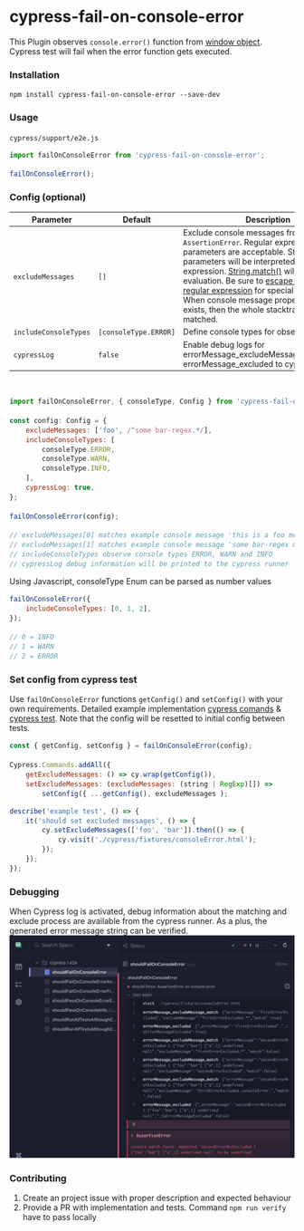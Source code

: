 # cypress-fail-on-console-error

This Plugin observes `console.error()` function from [window object](https://developer.mozilla.org/de/docs/Web/API/Window). Cypress test will fail when the error function gets executed.

### Installation

```
npm install cypress-fail-on-console-error --save-dev
```

### Usage

`cypress/support/e2e.js`

```js
import failOnConsoleError from 'cypress-fail-on-console-error';

failOnConsoleError();
```

### Config (optional)

| Parameter             | Default               | <div style="width:300px">Description</div>    |
|---                    |---                    |---                                            |
| `excludeMessages`     | `[]` | Exclude console messages from throwing `AssertionError`. Regular expression parameters are acceptable. String parameters will be interpreted as regular expression. [String.match()](https://developer.mozilla.org/de/docs/Web/JavaScript/Reference/Global_Objects/String/match) will be used for evaluation. Be sure to [escape the string regular expression](https://javascript.info/regexp-escaping) for special characters. When console message property `stacktrace` exists, then the whole stacktrace can be matched. |
| `includeConsoleTypes` | `[consoleType.ERROR]` | Define console types for observation
| `cypressLog`          | `false`               | Enable debug logs for errorMessage_excludeMessage_match and errorMessage_excluded to cypress runner                                     

<br/>

```js
import failOnConsoleError, { consoleType, Config } from 'cypress-fail-on-console-error';

const config: Config = {
    excludeMessages: ['foo', /^some bar-regex.*/],
    includeConsoleTypes: [
        consoleType.ERROR,
        consoleType.WARN,
        consoleType.INFO,
    ],
    cypressLog: true,
};

failOnConsoleError(config);

// excludeMessages[0] matches example console message 'this is a foo message'
// excludeMessages[1] matches example console message 'some bar-regex message'
// includeConsoleTypes observe console types ERROR, WARN and INFO
// cypressLog debug information will be printed to the cypress runner
```

Using Javascript, consoleType Enum can be parsed as number values

```js
failOnConsoleError({
    includeConsoleTypes: [0, 1, 2],
});

// 0 = INFO
// 1 = WARN
// 2 = ERROR
```

### Set config from cypress test 
Use `failOnConsoleError` functions `getConfig()` and `setConfig()` with your own requirements. Detailed example implementation [cypress comands](https://github.com/nils-hoyer/cypress-fail-on-console-error/blob/56753cf3ff9222bb2c452304589ae0cfd5f85b46/cypress/support/e2e.ts#L14-L64) & [cypress test](https://github.com/nils-hoyer/cypress-fail-on-console-error/blob/123e251510045f2eb30c9ec2f6f247b77427d464/cypress/e2e/shouldFailOnConsoleErrorFromSetConfig.cy.ts#L1-L25). Note that the config will be resetted to initial config between tests.

```js
const { getConfig, setConfig } = failOnConsoleError(config);

Cypress.Commands.addAll({
    getExcludeMessages: () => cy.wrap(getConfig()),
    setExcludeMessages: (excludeMessages: (string | RegExp)[]) => 
        setConfig({ ...getConfig(), excludeMessages );
```

```js
describe('example test', () => {
    it('should set excluded messages', () => {
        cy.setExcludeMessages(['foo', 'bar']).then(() => {
            cy.visit('./cypress/fixtures/consoleError.html');
        });
    });
});
```


### Debugging 
When Cypress log is activated, debug information about the matching and exclude process are available from the cypress runner. As a plus, the generated error message string can be verified.
![image info](./docs/cypressLogTrue.png)

### Contributing
1. Create an project issue with proper description and expected behaviour
2. Provide a PR with implementation and tests. Command `npm run verify` have to pass locally
